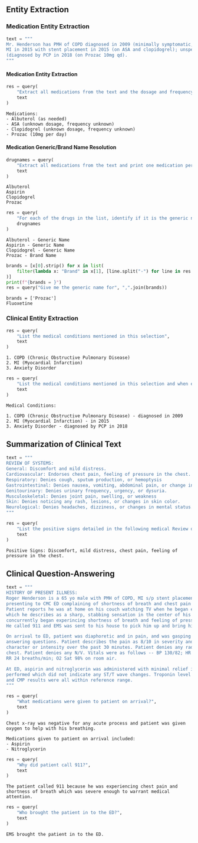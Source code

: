
## Entity Extraction

### Medication Entity Extraction


```python
text = """
Mr. Henderson has PMH of COPD diagnosed in 2009 (minimally symptomatic, uses albuterol PRN); 
MI in 2015 with stent placement in 2015 (on ASA and clopidogrel); unspecified anxiety disorder 
(diagnosed by PCP in 2018 (on Prozac 10mg qd).
"""
```

#### Medication Entity Extraction


```python
res = query(
	"Extract all medications from the text and the dosage and frequency for each if specified", 
	text
)
```

    Medications:
    - Albuterol (as needed) 
    - ASA (unknown dosage, frequency unknown) 
    - Clopidogrel (unknown dosage, frequency unknown) 
    - Prozac (10mg per day)


#### Medication Generic/Brand Name Resolution


```python
drugnames = query(
	"Extract all medications from the text and print one medication per line", 
	text
)
```

    Albuterol
    Aspirin
    Clopidogrel
    Prozac



```python
res = query(
	"For each of the drugs in the list, identify if it is the generic name or Brand name of the drug.", 
	drugnames
)
```

    Albuterol - Generic Name
    Aspirin - Generic Name
    Clopidogrel - Generic Name
    Prozac - Brand Name



```python
brands = [x[0].strip() for x in list(
    filter(lambda x: "Brand" in x[1], [line.split("-") for line in res.split("\n")])
)]
print(f"{brands = }")
res = query("Give me the generic name for", ",".join(brands))
```

    brands = ['Prozac']
    Fluoxetine


### Clinical Entity Extraction


```python
res = query(
	"List the medical conditions mentioned in this selection",
	text
)
```

    1. COPD (Chronic Obstructive Pulmonary Disease)
    2. MI (Myocardial Infarction)
    3. Anxiety Disorder



```python
res = query(
	"List the medical conditions mentioned in this selection and when each occured, if mentioned",
	text
)
```

    Medical Conditions:
    
    1. COPD (Chronic Obstructive Pulmonary Disease) - diagnosed in 2009
    2. MI (Myocardial Infarction) - in 2015 
    3. Anxiety Disorder - diagnosed by PCP in 2018


## Summarization of Clinical Text


```python
text = """
REVIEW OF SYSTEMS:
General: Discomfort and mild distress.
Cardiovascular: Endorses chest pain, feeling of pressure in the chest. Denies palpitations.
Respiratory: Denies cough, sputum production, or hemoptysis
Gastrointestinal: Denies nausea, vomiting, abdominal pain, or change in bowel habits.
Genitourinary: Denies urinary frequency, urgency, or dysuria.
Musculoskeletal: Denies joint pain, swelling, or weakness 
Skin: Denies noticing any rash, lesions, or changes in skin color.
Neurological: Denies headaches, dizziness, or changes in mental status.
"""
```


```python
res = query(
	"List the positive signs detailed in the following medical Review of Systems",
	text
)
```

    Positive Signs: Discomfort, mild distress, chest pain, feeling of pressure in the chest.


## Clinical Question-Answering


```python
text = """
HISTORY OF PRESENT ILLNESS:
Roger Henderson is a 65 yo male with PMH of COPD, MI s/p stent placement 2015, anxiety, 
presenting to CMC ED complaining of shortness of breath and chest pain for past 30 minutes. 
Patient reports he was at home on his couch watching TV when he began experiencing pain 
which he describes as a sharp, stabbing sensation in the center of his chest. Patient 
concurrently began experincing shortness of breath and feeling of pressure in his chest. 
He called 911 and EMS was sent to his house to pick him up and bring him to ED. 

On arrival to ED, patient was diaphoretic and in pain, and was gasping for air while 
answering questions. Patient describes the pain as 8/10 in severity and has not changed in 
character or intensity over the past 30 minutes. Patient denies any radiation of pain beyond 
chest. Patient denies any N/V. Vitals were as follows -- BP 130/82; HR 110 bpm;  
RR 24 breaths/min; O2 Sat 98% on room air.

At ED, aspirin and nitroglycerin was administered with minimal relief in symptoms. EKG was 
performed which did not indicate any ST/T wave changes. Troponin level non-elevated. CBC
and CMP results were all within reference range. 
"""
```


```python
res = query(
	"What medications were given to patient on arrival?",
	text
)
```

    Chest x-ray was negative for any acute process and patient was given oxygen to help with his breathing. 
    
    Medications given to patient on arrival included:
    - Aspirin
    - Nitroglycerin



```python
res = query(
	"Why did patient call 911?",
	text
)
```

    The patient called 911 because he was experiencing chest pain and shortness of breath which was severe enough to warrant medical attention.



```python
res = query(
	"Who brought the patient in to the ED?",
	text
)
```

    EMS brought the patient in to the ED.

